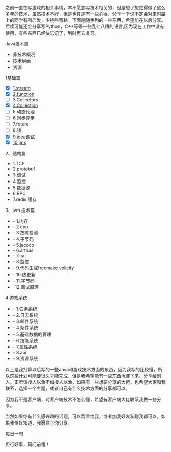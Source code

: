之前一直在写游戏的相关事情，本不愿意写技术相关的，但是想了想觉得做了这么多年的技术，虽然技术不好，但是也算是有一些心得，分享一下说不定会对来时路上的同学有所启发，少绕些弯路。下面是随手列的一些东西，希望能在以后分享。后续可能还会分享写Python，C++等等一些乱七八糟的语言,因为现在工作中没有使用，有些东西已经快忘记了，到时再去复习。

Java技术篇

- 非技术概况
- 技术层面
- 资源

1基础篇

- [x] [1.stream](聊技术/java8流.md)
- [x] [2.function](聊技术/function.md)
- [ ] 3.Collectors
- [x] [4.Collection](聊技术/function.md)
- [ ] 5.动态代理
- [ ] 6.同步异步
- [ ] 7.future
- [ ] 8.锁
- [x] [9.idea调试](聊技术/idea调试.md)
- [x] [10.jmx](聊技术/jmx.md)

2、结构篇

- 1.TCP
- 2.protobuf
- 3.调试
- 4.监控
- 5.数据源
- 6.RPC
- 7.redis 缓存

3、jvm 技术篇

- \- 1.内存
- \- 2.cpu
- \- 3.故障检测
- \- 4.字节码
- \- 5.jacoco
- \- 6.arthas
- \- 7.cat
- \- 8.监控
- \- 9.代码生成freemake volicity
- \- 10.热更新
- \- 11.字节码
- -12.调试原理

4 游戏系统

- \- 1.任务系统
- \- 2.日志系统
- \- 3.邮件系统
- \- 4.条件系统
- \- 5.基础数据的管理
- \- 6.技能系统
- \- 7.属性系统
- \- 8.aoi
- \- 9.资源系统



​    以上是我打算以后写的一些Java和游戏技术方面的东西，因为我写的比较慢，所以这些计划可能要很久才能完成，但是我希望能有一些东西沉淀下来，分享给别人。正所谓授人以鱼不如授人以渔，如果有一些想要分享的大佬，也希望大家和我联系，选择一个主题，或者自己有什么技术方面的分享都可以。

​    因为我不是客户端，对客户端技术不怎么懂，希望有客户端大佬联系我做一些分享。

​    当然如果你有什么感兴趣的话题，可以留言给我，或者加我好友私聊我都可以。如果我恰好知道，我愿意与你分享。

每日一句

但行好事，莫问前程！
